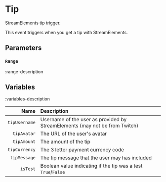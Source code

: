 # Tip
StreamElements tip trigger.

This event triggers when you get a tip with StreamElements.

## Parameters
### `Range`
:range-description

## Variables
:variables-description

Name | Description
----:|:------------
`tipUsername` | Username of the user as provided by StreamElements (may not be from Twitch)
`tipAvatar` | The URL of the user's avatar
`tipAmount` | The amount of the tip
`tipCurrency` | The 3 letter payment currency code
`tipMessage` | The tip message that the user may has included
`isTest` | Boolean value indicating if the tip was a test `True`/`False`